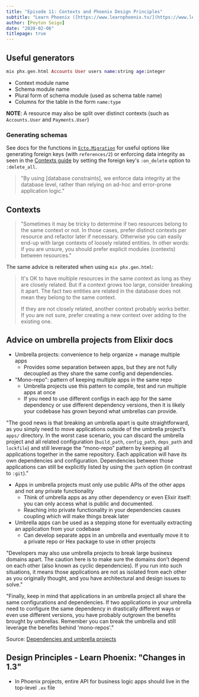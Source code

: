 ```yaml
---
title: "Episode 11: Contexts and Phoenix Design Principles"
subtitle: "Learn Phoenix ([https://www.learnphoenix.tv/](https://www.learnphoenix.tv/))"
author: [Peyton Seigo]
date: "2020-02-06"
titlepage: true
---
```


## Useful generators

```elixir
mix phx.gen.html Accounts User users name:string age:integer
```

- Context module name
- Schema module name
- Plural form of schema module (used as schema table name)
- Columns for the table in the form `name:type`

**NOTE**: A resource may also be split over distinct contexts (such as `Accounts.User` and `Payments.User`)

### Generating schemas

See docs for the functions in [`Ecto.Migration`](https://hexdocs.pm/ecto/2.0.2/Ecto.Migration.html) for useful options like generating foreign keys (with `references/2`) or enforcing data integrity as seen in the [Contexts guide](https://hexdocs.pm/phoenix/contexts.html#in-context-relationships) by setting the foreign key's `:on_delete` option to `:delete_all`.

> "By using [database constraints], we enforce data integrity at the database level, rather than relying on ad-hoc and error-prone application logic."

## Contexts

> "Sometimes it may be tricky to determine if two resources belong to the same context or not. In those cases, prefer distinct contexts per resource and refactor later if necessary. Otherwise you can easily end-up with large contexts of loosely related entities. In other words: if you are unsure, you should prefer explicit modules (contexts) between resources."

The same advice is reiterated when using `mix phx.gen.html`:

> It's OK to have multiple resources in the same context as long as they are closely related. But if a context grows too large, consider breaking it apart. The fact two entities are related in the database does not mean they belong to the same context.
>
> If they are not closely related, another context probably works better. If you are not sure, prefer creating a new context over adding to the existing one.

## Advice on umbrella projects from Elixir docs

- Umbrella projects: convenience to help organize + manage multiple apps
  - Provides some separation between apps, but they are not fully decoupled as they share the same config and dependencies.
- "Mono-repo": pattern of keeping multiple apps in the same repo
  - Umbrella projects use this pattern to compile, test and run multiple apps at once
  - If you need to use different configs in each app for the same dependency or use different dependency versions, then it is likely your codebase has grown beyond what umbrellas can provide.

"The good news is that breaking an umbrella apart is quite straightforward, as you simply need to move applications outside of the umbrella project’s `apps/` directory. In the worst case scenario, you can discard the umbrella project and all related configuration (`build_path`, `config_path`, `deps_path` and `lockfile`) and still leverage the “mono-repo” pattern by keeping all applications together in the same repository. Each application will have its own dependencies and configuration. Dependencies between those applications can still be explicitly listed by using the :`path` option (in contrast to `:git`)."

- Apps in umbrella projects must only use public APIs of the other apps and not any private functionality
  - Think of umbrella apps as any other dependency or even Elixir itself: you can only access what is public and documented.
  - Reaching into private functionality in your dependencies causes coupling which will make things break later
- Umbrella apps can be used as a stepping stone for eventually extracting an application from your codebase
  - Can develop separate apps in an umbrella and eventually move it to a private repo or Hex package to use in other projects

"Developers may also use umbrella projects to break large business domains apart. The caution here is to make sure the domains don’t depend on each other (also known as cyclic dependencies). If you run into such situations, it means those applications are not as isolated from each other as you originally thought, and you have architectural and design issues to solve."

"Finally, keep in mind that applications in an umbrella project all share the same configurations and dependencies. If two applications in your umbrella need to configure the same dependency in drastically different ways or even use different versions, you have probably outgrown the benefits brought by umbrellas. Remember you can break the umbrella and still leverage the benefits behind 'mono-repos'."

Source: [Dependencies and umbrella projects](https://elixir-lang.org/getting-started/mix-otp/dependencies-and-umbrella-projects.html)

## Design Principles - Learn Phoenix: "Changes in 1.3"

- In Phoenix projects, entire API for business logic apps should live in the top-level `.ex` file
